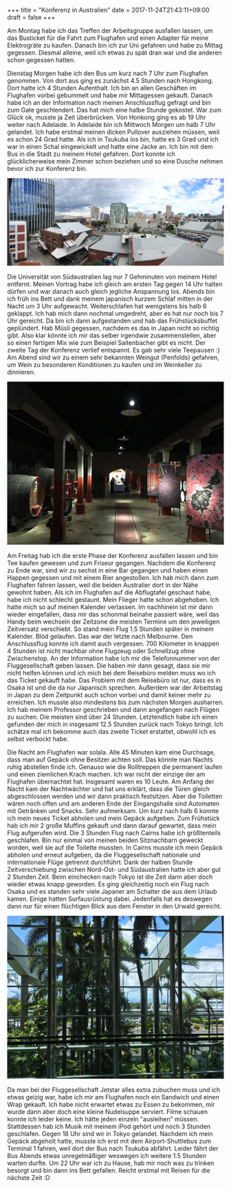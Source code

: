 +++
title = "Konferenz in Australien"
date = 2017-11-24T21:43:11+09:00
draft = false
+++

Am Montag habe ich das Treffen der Arbeitsgruppe ausfallen lassen, um das
Busticket für die Fahrt zum Flughafen und einen Adapter für meine Elektrogräte
zu kaufen. Danach bin ich zur Uni gefahren und habe zu Mittag gegessen. Diesmal
alleine, weil ich etwas zu spät dran war und die anderen schon gegessen hatten.

Dienstag Morgen habe ich den Bus um kurz nach 7 Uhr zum Flughafen genommen. Von
dort aus ging es zunächst 4.5 Stunden nach Hongkong. Dort hatte ich 4 Stunden
Aufenthalt. Ich bin an allen Geschäften im Flughafen vorbei gebummelt und habe
mir Mittagessen gekauft. Danach habe ich an der Information nach meinen
Anschlussflug gefragt und bin zum Gate geschlendert. Das hat mich eine halbe
Stunde gekostet. War zum Glück ok, musste ja Zeit überbrücken. Von Honkong ging
es ab 19 Uhr weiter nach Adelaide. In Adelaide bin ich Mittwoch Morgen um halb 7
Uhr gelandet. Ich habe erstmal meinen dicken Pullover ausziehen müssen, weil es
schon 24 Grad hatte. Als ich in Tsukuba los bin, hatte es 3 Grad und ich war in
einen Schal eingewickelt und hatte eine Jacke an. Ich bin mit dem Bus in die
Stadt zu meinem Hotel gefahren. Dort konnte ich glücklicherweise mein Zimmer
schon beziehen und so eine Dusche nehmen bevor ich zur Konferenz bin.

![Uni Aussicht](/img/2017_11_24/view.jpg)

Die Universität von Südaustralien lag nur 7 Gehminuten von meinem Hotel
entfernt. Meinen Vortrag habe ich gleich am ersten Tag gegen 14 Uhr halten
dürfen und war danach auch gleich jegliche Anspannung los. Abends bin ich früh
ins Bett und dank meinem japanisch kurzem Schlaf mitten in der Nacht um 3 Uhr
aufgewacht. Weiterschlafen hat wenigstens bis halb 6 geklappt. Ich hab mich dann
nochmal umgedreht, aber es hat nur noch bis 7 Uhr gereicht. Da bin ich dann
aufgestanden und hab das Frühstücksbuffet geplündert. Hab Müsli gegessen,
nachdem es das in Japan nicht so richtig gibt. Also klar könnte ich mir das
selber irgendwie zusammenstellen, aber so einen fertigen Mix wie zum Beispiel
Saitenbacher gibt es nicht. Der zweite Tag der Konferenz verlief entspannt. Es
gab sehr viele Teepausen :) Am Abend sind wir zu einem sehr bekannten Weingut
(Penfolds) gefahren, um Wein zu besonderen Konditionen zu kaufen und im
Weinkeller zu dinnieren.

![Penfold](/img/2017_11_24/dining.jpg)

Am Freitag hab ich die erste Phase der Konferenz ausfallen lassen und bin Tee
kaufen gewesen und zum Friseur gegangen. Nachdem die Konferenz zu Ende war, sind
wir zu sechst in eine Bar gegangen und haben einen Happen gegessen und mit einem
Bier angestoßen. Ich hab mich dann zum Flughafen fahren lassen, weil die beiden
Australier dort in der Nähe gewohnt haben. Als ich im Flughafen auf die
Abflugtafel geschaut habe, habe ich nicht schlecht gestaunt. Mein Flieger hatte
schon abgehoben. Ich hatte mich so auf meinen Kalender verlassen. Im nachhinein
ist mir dann wieder eingefallen, dass mir das schonmal beinahe passiert wäre,
weil das Handy beim wechseln der Zeitzone die meisten Termine um den jeweiligen
Zeitversatz verschiebt. So stand mein Flug 1.5 Stunden später in meinem
Kalender. Blöd gelaufen. Das war der letzte nach Melbourne. Den Anschlussflug
konnte ich damit auch vergessen. 700 Kilometer in knappen 4 Stunden ist nicht
machbar ohne Flugzeug oder Schnellzug ohne Zwischenstop. An der Information habe
ich mir die Telefonnummer von der Fluggesellschaft geben lassen. Die haben mir
dann gesagt, dass sie mir nicht helfen können und ich mich bei dem Reisebüro
melden muss wo ich das Ticket gekauft habe. Das Problem mit dem Reisebüro ist
nur, dass es in Osaka ist und die da nur Japanisch sprechen. Außerdem war der
Arbeitstag in Japan zu dem Zeitpunkt auch schon vorbei und damit keiner mehr zu
erreichen. Ich musste also mindestens bis zum nächsten Morgen ausharren. Ich hab
meinem Professor geschrieben und dann angefangen nach Flügen zu suchen. Die
meisten sind über 24 Stunden. Letztendlich habe ich einen gefunden der mich in
insgesamt 12.5 Stunden zurück nach Tokyo bringt. Ich schätze mal ich bekomme
auch das zweite Ticket erstattet, obwohl ich es selbst verbockt habe.

Die Nacht am Flughafen war solala. Alle 45 Minuten kam eine Durchsage, dass man
auf Gepäck ohne Besitzer achten soll. Das könnte man Nachts ruhig abstellen
finde ich. Genauso wie die Rolltreppen die permanent laufen und einen ziemlichen
Krach machen. Ich war nicht der einzige der am Flughafen übernachtet hat.
Insgesamt waren es 10 Leute. Am Anfang der Nacht kam der Nachtwächter und hat
uns erklärt, dass die Türen gleich abgeschlossen werden und wir dann praktisch
festsitzen. Aber die Toiletten wären noch offen und am anderen Ende der
Eingangshalle sind Automaten mit Getränken und Snacks. Sehr aufmerksam. Um kurz
nach halb 6 konnte ich mein neues Ticket abholen und mein Gepäck aufgeben. Zum
Frühstück hab ich mir 2 große Muffins gekauft und dann darauf gewartet, dass
mein Flug aufgerufen wird. Die 3 Stunden Flug nach Cairns habe ich größtenteils
geschlafen. Bin nur einmal von meinen beiden Sitznachbarn geweckt worden, weil
sie auf die Toilette mussten. In Cairns musste ich mein Gepäck abholen und
erneut aufgeben, da die Fluggesellschaft nationale und internationale Flüge
getrennt durchführt. Dank der halben Stunde Zeitverschiebung zwischen Nord-Ost-
und Südaustralien hatte ich aber gut 2 Stunden Zeit. Beim einchecken nach Tokyo
ist die Zeit dann aber doch wieder etwas knapp geworden. Es ging gleichzeitig
noch ein Flug nach Osaka und es standen sehr viele Japaner am Schalter die aus
dem Urlaub kamen. Einige hatten Surfausrüstung dabei. Jedenfalls hat es deswegen
dann nur für einen flüchtigen Blick aus dem Fenster in den Urwald gereicht.

![Cairns](/img/2017_11_24/forest.jpg)

Da man bei der
Fluggesellschaft Jetstar alles extra zubuchen muss und ich etwas geizig war,
habe ich mir am Flughafen noch ein Sandwich und einen Wrap gekauft. Ich habe
nicht erwartet etwas zu Essen zu bekommen, mir wurde dann aber doch eine kleine
Nudelsuppe serviert. Filme schauen konnte ich leider keine. Ich hätte jeden
einzeln "ausleihen" müssen. Stattdessen hab ich Musik mit meinem iPod gehört und
noch 3 Stunden geschlafen. Gegen 18 Uhr sind wir in Tokyo gelandet. Nachdem ich
mein Gepäck abgeholt hatte, musste ich erst mit dem Airport-Shuttlebus zum
Terminal 1 fahren, weil dort der Bus nach Tsukuba abfährt. Leider fährt der Bus
Abends etwas unregelmäßiger weswegen ich weitere 1.5 Stunden warten durfte.
Um 22 Uhr war ich zu Hause, hab mir noch was zu trinken besorgt und bin dann ins
Bett gefallen. Reicht erstmal mit Reisen für die nächste Zeit :D
